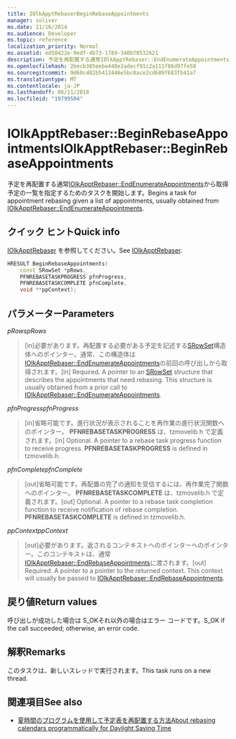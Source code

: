 ```yaml
---
title: IOlkApptRebaserBeginRebaseAppointments
manager: soliver
ms.date: 11/16/2014
ms.audience: Developer
ms.topic: reference
localization_priority: Normal
ms.assetid: ed50422e-9edf-4b73-1789-340b70532621
description: 予定を再配置する通常IOlkApptRebaser::EndEnumerateAppointmentsから取得予定の一覧を指定するためのタスクを開始します。
ms.openlocfilehash: 2becb305eebe448e2adecf91c2a111f86d97fe50
ms.sourcegitcommit: 9d60cd82b5413446e5bc8ace2cd689f683fb41a7
ms.translationtype: MT
ms.contentlocale: ja-JP
ms.lasthandoff: 06/11/2018
ms.locfileid: "19799504"
---
```

# <a name="iolkapptrebaserbeginrebaseappointments"></a><span data-ttu-id="3ad7e-103">IOlkApptRebaser::BeginRebaseAppointments</span><span class="sxs-lookup"><span data-stu-id="3ad7e-103">IOlkApptRebaser::BeginRebaseAppointments</span></span>

<span data-ttu-id="3ad7e-104">予定を再配置する通常[IOlkApptRebaser::EndEnumerateAppointments](iolkapptrebaser-endenumerateappointments.md)から取得予定の一覧を指定するためのタスクを開始します。</span><span class="sxs-lookup"><span data-stu-id="3ad7e-104">Begins a task for appointment rebasing given a list of appointments, usually obtained from [IOlkApptRebaser::EndEnumerateAppointments](iolkapptrebaser-endenumerateappointments.md).</span></span>
  
## <a name="quick-info"></a><span data-ttu-id="3ad7e-105">クイック ヒント</span><span class="sxs-lookup"><span data-stu-id="3ad7e-105">Quick info</span></span>

<span data-ttu-id="3ad7e-106">[IOlkApptRebaser](iolkapptrebaser.md) を参照してください。</span><span class="sxs-lookup"><span data-stu-id="3ad7e-106">See [IOlkApptRebaser](iolkapptrebaser.md).</span></span>
  
```cpp
HRESULT BeginRebaseAppointments( 
    const SRowSet *pRows, 
    PFNREBASETASKPROGRESS pfnProgress, 
    PFNREBASETASKCOMPLETE pfnComplete, 
    void **ppContext);
```

## <a name="parameters"></a><span data-ttu-id="3ad7e-107">パラメーター</span><span class="sxs-lookup"><span data-stu-id="3ad7e-107">Parameters</span></span>

<span data-ttu-id="3ad7e-108">_pRows_</span><span class="sxs-lookup"><span data-stu-id="3ad7e-108">_pRows_</span></span>
  
> <span data-ttu-id="3ad7e-p101">[in]必要があります。再配置する必要がある予定を記述する[SRowSet](http://msdn.microsoft.com/library/7e3761be-afd6-46cb-9a08-25e9016c1241%28Office.15%29.aspx)構造体へのポインター。通常、この構造体は[IOlkApptRebaser::EndEnumerateAppointments](iolkapptrebaser-endenumerateappointments.md)の前回の呼び出しから取得されます。</span><span class="sxs-lookup"><span data-stu-id="3ad7e-p101">[in] Required. A pointer to an [SRowSet](http://msdn.microsoft.com/library/7e3761be-afd6-46cb-9a08-25e9016c1241%28Office.15%29.aspx) structure that describes the appointments that need rebasing. This structure is usually obtained from a prior call to [IOlkApptRebaser::EndEnumerateAppointments](iolkapptrebaser-endenumerateappointments.md).</span></span>
    
<span data-ttu-id="3ad7e-112">_pfnProgress_</span><span class="sxs-lookup"><span data-stu-id="3ad7e-112">_pfnProgress_</span></span>
  
> <span data-ttu-id="3ad7e-p102">[in]省略可能です。進行状況が表示されることを再作業の進行状況関数へのポインター。 **PFNREBASETASKPROGRESS** は、tzmovelib.h で定義されます。</span><span class="sxs-lookup"><span data-stu-id="3ad7e-p102">[in] Optional. A pointer to a rebase task progress function to receive progress. **PFNREBASETASKPROGRESS** is defined in tzmovelib.h.</span></span> 
    
<span data-ttu-id="3ad7e-116">_pfnComplete_</span><span class="sxs-lookup"><span data-stu-id="3ad7e-116">_pfnComplete_</span></span>
  
> <span data-ttu-id="3ad7e-p103">[out]省略可能です。再配置の完了の通知を受信するには、再作業完了関数へのポインター。 **PFNREBASETASKCOMPLETE** は、tzmovelib.h で定義されます。</span><span class="sxs-lookup"><span data-stu-id="3ad7e-p103">[out] Optional. A pointer to a rebase task completion function to receive notification of rebase completion. **PFNREBASETASKCOMPLETE** is defined in tzmovelib.h.</span></span> 
    
<span data-ttu-id="3ad7e-120">_ppContext_</span><span class="sxs-lookup"><span data-stu-id="3ad7e-120">_ppContext_</span></span>
  
> <span data-ttu-id="3ad7e-p104">[out]必要があります。返されるコンテキストへのポインターへのポインター。このコンテキストは、通常[IOlkApptRebaser::EndRebaseAppointments](iolkapptrebaser-endrebaseappointments.md)に渡されます。</span><span class="sxs-lookup"><span data-stu-id="3ad7e-p104">[out] Required. A pointer to a pointer to the returned context. This context will usually be passed to [IOlkApptRebaser::EndRebaseAppointments](iolkapptrebaser-endrebaseappointments.md).</span></span>
    
## <a name="return-values"></a><span data-ttu-id="3ad7e-124">戻り値</span><span class="sxs-lookup"><span data-stu-id="3ad7e-124">Return values</span></span>

<span data-ttu-id="3ad7e-125">呼び出しが成功した場合は S_OKそれ以外の場合はエラー コードです。</span><span class="sxs-lookup"><span data-stu-id="3ad7e-125">S_OK if the call succeeded; otherwise, an error code.</span></span>
  
## <a name="remarks"></a><span data-ttu-id="3ad7e-126">解釈</span><span class="sxs-lookup"><span data-stu-id="3ad7e-126">Remarks</span></span>

<span data-ttu-id="3ad7e-127">このタスクは、新しいスレッドで実行されます。</span><span class="sxs-lookup"><span data-stu-id="3ad7e-127">This task runs on a new thread.</span></span>
  
## <a name="see-also"></a><span data-ttu-id="3ad7e-128">関連項目</span><span class="sxs-lookup"><span data-stu-id="3ad7e-128">See also</span></span>

- [<span data-ttu-id="3ad7e-129">夏時間のプログラムを使用して予定表を再配置する方法</span><span class="sxs-lookup"><span data-stu-id="3ad7e-129">About rebasing calendars programmatically for Daylight Saving Time</span></span>](about-rebasing-calendars-programmatically-for-daylight-saving-time.md)

